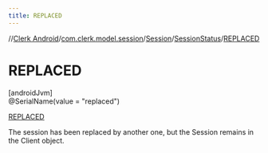```yaml
---
title: REPLACED
---
```

//[Clerk Android](../../../../../index.html)/[com.clerk.model.session](../../../index.html)/[Session](../../index.html)/[SessionStatus](../index.html)/[REPLACED](index.html)



# REPLACED



[androidJvm]\
@SerialName(value = &quot;replaced&quot;)



[REPLACED](index.html)



The session has been replaced by another one, but the Session remains in the Client object.


